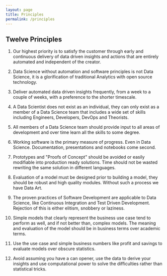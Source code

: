 ```yaml
---
layout: page
title: Principles
permalink: /principles
---
```


## Twelve Principles

1. Our highest priority is to satisfy the customer through early and continuous delivery of data driven insights and actions that are entirely automated and independent of the creator.

2. Data Science without automation and software principles is not Data Science, it is a glorification of traditional Analytics with open source technology.

3. Deliver automated data driven insights frequently, from a week to a couple of weeks, with a preference to the shorter timescale.

4. A Data Scientist does not exist as an individual, they can only exist as a member of a Data Science team that includes a wide set of skills including Engineers, Developers, DevOps and Theorists.

5. All members of a Data Science team should provide input to all areas of development and over
time learn all the skills to some degree.

6. Working software is the primary measure of progress.
Even in Data Science. Documentation, presentations and notebooks come second.

7. Prototypes and "Proofs of Concept" should be avoided or easily modifiable into production ready solutions.  Time should not be wasted rewriting the same solution in different languages.

8. Evaluation of a model must be designed prior to building a model, they should be robust and high quality modules.  Without such a process we have Data Art.

9. The proven practices of Software Development are applicable to Data Science, like Continuous Integration and
Test Driven Development. Rejection of this is either elitism, snobbery or laziness.

10. Simple models that clearly represent the business use case tend to perform as well, and if not better than, complex models. The meaning and evaluation of the model should be in business terms over academic terms.

11. Use the use case and simple business numbers like profit and savings to evaluate models over obscure statistics.

12. Avoid assuming you have a can opener, use the data to derive your insights and use computational power to solve the difficulties rather than statistical tricks.